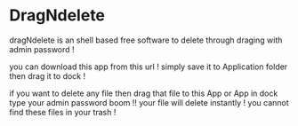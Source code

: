 DragNdelete
===========

dragNdelete is an shell based free software to delete through draging with admin password ! 

you can download this app from this url ! simply save it to Application folder then drag it to dock ! 

if you want to delete any file  then drag that file to this App or App in dock type your admin password boom !! your file will delete instantly ! you cannot find these files in your trash ! 